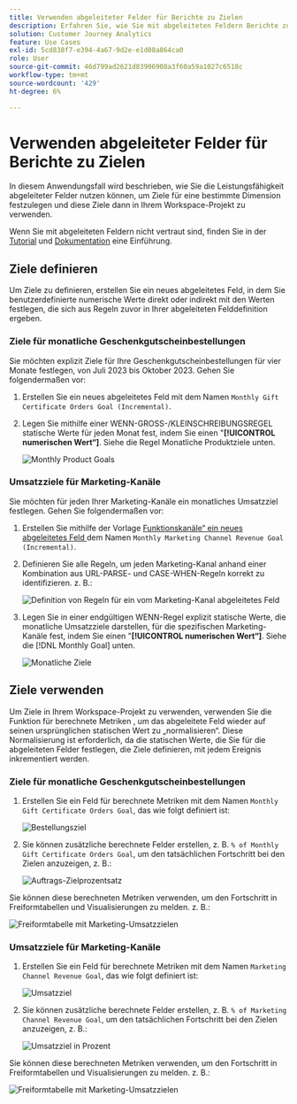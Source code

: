 ```yaml
---
title: Verwenden abgeleiteter Felder für Berichte zu Zielen
description: Erfahren Sie, wie Sie mit abgeleiteten Feldern Berichte zu Zielen (Zielen) in Ihren Workspace-Projekten erstellen können.
solution: Customer Journey Analytics
feature: Use Cases
exl-id: 5cd838f7-e394-4a67-9d2e-e1d08a864ca0
role: User
source-git-commit: 46d799ad2621d83906908a3f60a59a1027c6518c
workflow-type: tm+mt
source-wordcount: '429'
ht-degree: 6%

---
```


# Verwenden abgeleiteter Felder für Berichte zu Zielen

In diesem Anwendungsfall wird beschrieben, wie Sie die Leistungsfähigkeit abgeleiteter Felder nutzen können, um Ziele für eine bestimmte Dimension festzulegen und diese Ziele dann in Ihrem Workspace-Projekt zu verwenden.

Wenn Sie mit abgeleiteten Feldern nicht vertraut sind, finden Sie in der [Tutorial](https://experienceleague.adobe.com/docs/customer-journey-analytics-learn/tutorials/data-views/derived-fields-in-cja.html?lang=de) und [Dokumentation](../data-views/derived-fields/derived-fields.md) eine Einführung.


## Ziele definieren

Um Ziele zu definieren, erstellen Sie ein neues abgeleitetes Feld, in dem Sie benutzerdefinierte numerische Werte direkt oder indirekt mit den Werten festlegen, die sich aus Regeln zuvor in Ihrer abgeleiteten Felddefinition ergeben.


### Ziele für monatliche Geschenkgutscheinbestellungen

Sie möchten explizit Ziele für Ihre Geschenkgutscheinbestellungen für vier Monate festlegen, von Juli 2023 bis Oktober 2023. Gehen Sie folgendermaßen vor:

1. Erstellen Sie ein neues abgeleitetes Feld mit dem Namen `Monthly Gift Certificate Orders Goal (Incremental)`.

1. Legen Sie mithilfe einer WENN-GROSS-/KLEINSCHREIBUNGSREGEL statische Werte für jeden Monat fest, indem Sie einen &quot;**[!UICONTROL numerischen Wert“]**. Siehe die Regel Monatliche Produktziele unten.

   ![Monthly Product Goals](assets/goals-derived-field-product-goals-1.png)


### Umsatzziele für Marketing-Kanäle

Sie möchten für jeden Ihrer Marketing-Kanäle ein monatliches Umsatzziel festlegen. Gehen Sie folgendermaßen vor:

1. Erstellen Sie mithilfe der Vorlage [Funktionskanäle“ ein neues abgeleitetes Feld ](/help/data-views/derived-fields/derived-fields.md#marketing-channels) dem Namen `Monthly Marketing Channel Revenue Goal (Incremental)`.

1. Definieren Sie alle Regeln, um jeden Marketing-Kanal anhand einer Kombination aus URL-PARSE- und CASE-WHEN-Regeln korrekt zu identifizieren. z. B.:

   ![Definition von Regeln für ein vom Marketing-Kanal abgeleitetes Feld](assets/goals-derived-field-marketing-channel-1.png)

1. Legen Sie in einer endgültigen WENN-Regel explizit statische Werte, die monatliche Umsatzziele darstellen, für die spezifischen Marketing-Kanäle fest, indem Sie einen &quot;**[!UICONTROL numerischen Wert“]**. Siehe die [!DNL Monthly Goal] unten.

   ![Monatliche Ziele](assets/goals-derived-field-marketing-channel-2.png)



## Ziele verwenden

Um Ziele in Ihrem Workspace-Projekt zu verwenden, verwenden Sie die Funktion für berechnete Metriken , um das abgeleitete Feld wieder auf seinen ursprünglichen statischen Wert zu „normalisieren“. Diese Normalisierung ist erforderlich, da die statischen Werte, die Sie für die abgeleiteten Felder festlegen, die Ziele definieren, mit jedem Ereignis inkrementiert werden.

### Ziele für monatliche Geschenkgutscheinbestellungen

1. Erstellen Sie ein Feld für berechnete Metriken mit dem Namen `Monthly Gift Certificate Orders Goal`, das wie folgt definiert ist:

   ![Bestellungsziel](assets/calculated-metric-ordersgoals.png)

1. Sie können zusätzliche berechnete Felder erstellen, z. B. `% of Monthly Gift Certificate Orders Goal`, um den tatsächlichen Fortschritt bei den Zielen anzuzeigen, z. B.:

   ![Auftrags-Zielprozentsatz](assets/calculated-metric-ordersgoalspercent.png)

Sie können diese berechneten Metriken verwenden, um den Fortschritt in Freiformtabellen und Visualisierungen zu melden. z. B.:

![Freiformtabelle mit Marketing-Umsatzzielen](assets/freeform-table-product-order-goals.png)


### Umsatzziele für Marketing-Kanäle

1. Erstellen Sie ein Feld für berechnete Metriken mit dem Namen `Marketing Channel Revenue Goal`, das wie folgt definiert ist:

   ![Umsatzziel](assets/calculated-metric-revenuegoals.png)

1. Sie können zusätzliche berechnete Felder erstellen, z. B. `% of Marketing Channel Revenue Goal`, um den tatsächlichen Fortschritt bei den Zielen anzuzeigen, z. B.:

   ![Umsatzziel in Prozent](assets/calculated-metric-revenuegoalspercent.png)

Sie können diese berechneten Metriken verwenden, um den Fortschritt in Freiformtabellen und Visualisierungen zu melden. z. B.:

![Freiformtabelle mit Marketing-Umsatzzielen](assets/freeform-table-marketing-channel-revenue-goals.png)

